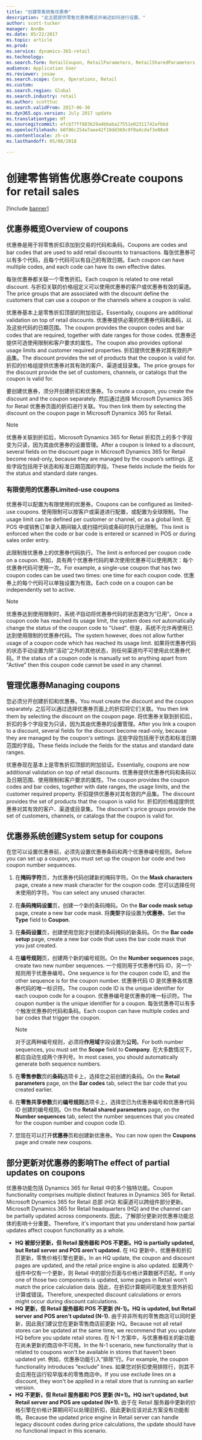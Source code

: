 ```yaml
---
title: "创建零售销售优惠券"
description: "此主题提供零售优惠券概览并阐述如何进行设置。"
author: scott-tucker
manager: AnnBe
ms.date: 05/22/2017
ms.topic: article
ms.prod: 
ms.service: dynamics-365-retail
ms.technology: 
ms.search.form: RetailCoupon, RetailParameters, RetailSharedParameters
audience: Application User
ms.reviewer: josaw
ms.search.scope: Core, Operations, Retail
ms.custom: 
ms.search.region: Global
ms.search.industry: retail
ms.author: scotttuc
ms.search.validFrom: 2017-06-30
ms.dyn365.ops.version: July 2017 update
ms.translationtype: HT
ms.sourcegitcommit: efcb77ff883b29a4bbaba27551e02311742afbbd
ms.openlocfilehash: b0f86c254a7aee42f10dd369c9f0a4cdaf3e08a9
ms.contentlocale: zh-cn
ms.lasthandoff: 05/08/2018

---
```


# <a name="create-coupons-for-retail-sales"></a><span data-ttu-id="2e0b2-103">创建零售销售优惠券</span><span class="sxs-lookup"><span data-stu-id="2e0b2-103">Create coupons for retail sales</span></span>

[!include [banner](includes/banner.md)]

## <a name="overview-of-coupons"></a><span data-ttu-id="2e0b2-104">优惠券概览</span><span class="sxs-lookup"><span data-stu-id="2e0b2-104">Overview of coupons</span></span>

<span data-ttu-id="2e0b2-105">优惠券是用于将零售折扣添加到交易的代码和条码。</span><span class="sxs-lookup"><span data-stu-id="2e0b2-105">Coupons are codes and bar codes that are used to add retail discounts to transactions.</span></span> <span data-ttu-id="2e0b2-106">每张优惠券可以有多个代码，且每个代码可以有自己的有效日期。</span><span class="sxs-lookup"><span data-stu-id="2e0b2-106">Each coupon can have multiple codes, and each code can have its own effective dates.</span></span> 

<span data-ttu-id="2e0b2-107">每张优惠券都关联一个零售折扣。</span><span class="sxs-lookup"><span data-stu-id="2e0b2-107">Each coupon is related to one retail discount.</span></span> <span data-ttu-id="2e0b2-108">与折扣关联的价格组定义可以使用优惠券的客户或优惠券有效的渠道。</span><span class="sxs-lookup"><span data-stu-id="2e0b2-108">The price groups that are associated with the discount define the customers that can use a coupon or the channels where a coupon is valid.</span></span> 

<span data-ttu-id="2e0b2-109">优惠券基本上是零售折扣顶部的附加验证。</span><span class="sxs-lookup"><span data-stu-id="2e0b2-109">Essentially, coupons are additional validation on top of retail discounts.</span></span> <span data-ttu-id="2e0b2-110">优惠券提供必需的优惠券代码和条码，以及这些代码的日期范围。</span><span class="sxs-lookup"><span data-stu-id="2e0b2-110">The coupon provides the coupon codes and bar codes that are required, together with date ranges for those codes.</span></span> <span data-ttu-id="2e0b2-111">优惠券还提供可选使用限制和客户要求的属性。</span><span class="sxs-lookup"><span data-stu-id="2e0b2-111">The coupon also provides optional usage limits and customer required properties.</span></span> <span data-ttu-id="2e0b2-112">折扣提供优惠券对其有效的产品集。</span><span class="sxs-lookup"><span data-stu-id="2e0b2-112">The discount provides the set of products that the coupon is valid for.</span></span> <span data-ttu-id="2e0b2-113">折扣的价格组提供优惠券对其有效的客户、渠道或目录集。</span><span class="sxs-lookup"><span data-stu-id="2e0b2-113">The price groups for the discount provide the set of customers, channels, or catalogs that the coupon is valid for.</span></span>

<span data-ttu-id="2e0b2-114">要创建优惠券，须分开创建折扣和优惠券。</span><span class="sxs-lookup"><span data-stu-id="2e0b2-114">To create a coupon, you create the discount and the coupon separately.</span></span> <span data-ttu-id="2e0b2-115">然后通过选择 Microsoft Dynamics 365 for Retail 优惠券页面的折扣进行关联。</span><span class="sxs-lookup"><span data-stu-id="2e0b2-115">You then link them by selecting the discount on the coupon page in Microsoft Dynamics 365 for Retail.</span></span> 

> [!NOTE]
> <span data-ttu-id="2e0b2-116">优惠券关联到折扣后，Microsoft Dynamics 365 for Retail 折扣页上的多个字段变为只读，因为其由优惠券的设置管理。</span><span class="sxs-lookup"><span data-stu-id="2e0b2-116">After a coupon is linked to a discount, several fields on the discount page in Microsoft Dynamics 365 for Retail become read-only, because they are managed by the coupon’s settings.</span></span> <span data-ttu-id="2e0b2-117">这些字段包括用于状态和标准日期范围的字段。</span><span class="sxs-lookup"><span data-stu-id="2e0b2-117">These fields include the fields for the status and standard date ranges.</span></span>

### <a name="limited-use-coupons"></a><span data-ttu-id="2e0b2-118">有限使用的优惠券</span><span class="sxs-lookup"><span data-stu-id="2e0b2-118">Limited-use coupons</span></span>

<span data-ttu-id="2e0b2-119">优惠券可以配置为有限使用的优惠券。</span><span class="sxs-lookup"><span data-stu-id="2e0b2-119">Coupons can be configured as limited-use coupons.</span></span> <span data-ttu-id="2e0b2-120">使用限制可以按客户或渠道进行配置，或配置为全球限制。</span><span class="sxs-lookup"><span data-stu-id="2e0b2-120">The usage limit can be defined per customer or channel, or as a global limit.</span></span> <span data-ttu-id="2e0b2-121">在 POS 中或销售订单录入期间输入或扫描代码或条码时执行此限制。</span><span class="sxs-lookup"><span data-stu-id="2e0b2-121">This limit is enforced when the code or bar code is entered or scanned in POS or during sales order entry.</span></span>

<span data-ttu-id="2e0b2-122">此限制按优惠券上的优惠券代码执行。</span><span class="sxs-lookup"><span data-stu-id="2e0b2-122">The limit is enforced per coupon code on a coupon.</span></span> <span data-ttu-id="2e0b2-123">例如，具有两个优惠券代码的单次使用优惠券可以使用两次：每个优惠券代码可使用一次。</span><span class="sxs-lookup"><span data-stu-id="2e0b2-123">For example, a single-use coupon that has two coupon codes can be used two times: one time for each coupon code.</span></span> <span data-ttu-id="2e0b2-124">优惠券上的每个代码可以单独设置为有效。</span><span class="sxs-lookup"><span data-stu-id="2e0b2-124">Each code on a coupon can be independently set to active.</span></span>

> [!NOTE]
> <span data-ttu-id="2e0b2-125">优惠券达到使用限制时，系统*不*自动将优惠券代码的状态更改为“已用”。</span><span class="sxs-lookup"><span data-stu-id="2e0b2-125">Once a coupon code has reached its usage limit, the system does *not* automatically change the status of the coupon code to "Used".</span></span> <span data-ttu-id="2e0b2-126">但是，系统不允许再使用已达到使用限制的优惠券代码。</span><span class="sxs-lookup"><span data-stu-id="2e0b2-126">The system however, does not allow further usage of a coupon code which has reached its usage limit.</span></span> <span data-ttu-id="2e0b2-127">如果将优惠券代码的状态手动设置为除“活动”之外的其他状态，则任何渠道均不可使用此优惠券代码。</span><span class="sxs-lookup"><span data-stu-id="2e0b2-127">If the status of a coupon code is manually set to anything apart from "Active" then this coupon code cannot be used in any channel.</span></span>

## <a name="managing-coupons"></a><span data-ttu-id="2e0b2-128">管理优惠券</span><span class="sxs-lookup"><span data-stu-id="2e0b2-128">Managing coupons</span></span>

<span data-ttu-id="2e0b2-129">您必须分开创建折扣和优惠券。</span><span class="sxs-lookup"><span data-stu-id="2e0b2-129">You must create the discount and the coupon separately.</span></span> <span data-ttu-id="2e0b2-130">之后可以通过选择优惠券页面上的折扣将它们关联。</span><span class="sxs-lookup"><span data-stu-id="2e0b2-130">You then link them by selecting the discount on the coupon page.</span></span> <span data-ttu-id="2e0b2-131">将优惠券关联到折扣后，折扣的多个字段变为只读，因为其由优惠券的设置管理。</span><span class="sxs-lookup"><span data-stu-id="2e0b2-131">After you link a coupon to a discount, several fields for the discount become read-only, because they are managed by the coupon's settings.</span></span> <span data-ttu-id="2e0b2-132">这些字段包括用于状态和标准日期范围的字段。</span><span class="sxs-lookup"><span data-stu-id="2e0b2-132">These fields include the fields for the status and standard date ranges.</span></span>  

<span data-ttu-id="2e0b2-133">优惠券现在基本上是零售折扣顶部的附加验证。</span><span class="sxs-lookup"><span data-stu-id="2e0b2-133">Essentially, coupons are now additional validation on top of retail discounts.</span></span> <span data-ttu-id="2e0b2-134">优惠券提供优惠券代码和条码以及日期范围、使用限制和客户要求的属性。</span><span class="sxs-lookup"><span data-stu-id="2e0b2-134">The coupon provides the coupon codes and bar codes, together with date ranges, the usage limits, and the customer required property.</span></span> <span data-ttu-id="2e0b2-135">折扣提供优惠券对其有效的产品集。</span><span class="sxs-lookup"><span data-stu-id="2e0b2-135">The discount provides the set of products that the coupon is valid for.</span></span> <span data-ttu-id="2e0b2-136">折扣的价格组提供优惠券对其有效的客户、渠道或目录集。</span><span class="sxs-lookup"><span data-stu-id="2e0b2-136">The discount's price groups provide the set of customers, channels, or catalogs that the coupon is valid for.</span></span>

## <a name="system-setup-for-coupons"></a><span data-ttu-id="2e0b2-137">优惠券系统创建</span><span class="sxs-lookup"><span data-stu-id="2e0b2-137">System setup for coupons</span></span> 

<span data-ttu-id="2e0b2-138">在您可以设置优惠券前，必须先设置优惠券条码和两个优惠券编号规则。</span><span class="sxs-lookup"><span data-stu-id="2e0b2-138">Before you can set up a coupon, you must set up the coupon bar code and two coupon number sequences.</span></span> 

1.  <span data-ttu-id="2e0b2-139">在**掩码字符**页，为优惠券代码创建新的掩码字符。</span><span class="sxs-lookup"><span data-stu-id="2e0b2-139">On the **Mask characters** page, create a new mask character for the coupon code.</span></span> <span data-ttu-id="2e0b2-140">您可以选择任何未使用的字符。</span><span class="sxs-lookup"><span data-stu-id="2e0b2-140">You can select any unused character.</span></span>
2.  <span data-ttu-id="2e0b2-141">在**条码掩码设置**页，创建一个新的条码掩码。</span><span class="sxs-lookup"><span data-stu-id="2e0b2-141">On the **Bar code mask setup** page, create a new bar code mask.</span></span> <span data-ttu-id="2e0b2-142">将**类型**字段设置为**优惠券**。</span><span class="sxs-lookup"><span data-stu-id="2e0b2-142">Set the **Type** field to **Coupon**.</span></span>
3.  <span data-ttu-id="2e0b2-143">在**条码设置**页，创建使用您刚才创建的条码掩码的新条码。</span><span class="sxs-lookup"><span data-stu-id="2e0b2-143">On the **Bar code setup** page, create a new bar code that uses the bar code mask that you just created.</span></span>
4.  <span data-ttu-id="2e0b2-144">在**编号规则**页，创建两个新的编号规则。</span><span class="sxs-lookup"><span data-stu-id="2e0b2-144">On the **Number sequences** page, create two new number sequences.</span></span> <span data-ttu-id="2e0b2-145">一个规则用于优惠券代码 ID，另一个规则用于优惠券编号。</span><span class="sxs-lookup"><span data-stu-id="2e0b2-145">One sequence is for the coupon code ID, and the other sequence is for the coupon number.</span></span> <span data-ttu-id="2e0b2-146">优惠券代码 ID 是优惠券各优惠券代码的唯一标识符。</span><span class="sxs-lookup"><span data-stu-id="2e0b2-146">The coupon code ID is the unique identifier for each coupon code for a coupon.</span></span> <span data-ttu-id="2e0b2-147">优惠券编号是优惠券的唯一标识符。</span><span class="sxs-lookup"><span data-stu-id="2e0b2-147">The coupon number is the unique identifier for a coupon.</span></span> <span data-ttu-id="2e0b2-148">每张优惠券可以有多个触发优惠券的代码和条码。</span><span class="sxs-lookup"><span data-stu-id="2e0b2-148">Each coupon can have multiple codes and bar codes that trigger the coupon.</span></span>

    > [!NOTE]
    > <span data-ttu-id="2e0b2-149">对于这两种编号规则，必须将**作用域**字段设置为**公司**。</span><span class="sxs-lookup"><span data-stu-id="2e0b2-149">For both number sequences, you must set the **Scope** field to **Company**.</span></span> <span data-ttu-id="2e0b2-150">在大多数情况下，都应自动生成两个序列号。</span><span class="sxs-lookup"><span data-stu-id="2e0b2-150">In most cases, you should automatically generate both sequence numbers.</span></span>

5.  <span data-ttu-id="2e0b2-151">在**零售参数**页的**条码**选项卡上，选择您之前创建的条码。</span><span class="sxs-lookup"><span data-stu-id="2e0b2-151">On the **Retail parameters** page, on the **Bar codes** tab, select the bar code that you created earlier.</span></span>
6.  <span data-ttu-id="2e0b2-152">在**零售共享参数**页的**编号规则**选项卡上，选择您已为优惠券编号和优惠券代码 ID 创建的编号规则。</span><span class="sxs-lookup"><span data-stu-id="2e0b2-152">On the **Retail shared parameters** page, on the **Number sequences** tab, select the number sequences that you created for the coupon number and coupon code ID.</span></span>
7.  <span data-ttu-id="2e0b2-153">您现在可以打开**优惠券**页和创建新优惠券。</span><span class="sxs-lookup"><span data-stu-id="2e0b2-153">You can now open the **Coupons** page and create new coupons.</span></span>

## <a name="the-effect-of-partial-updates-on-coupons"></a><span data-ttu-id="2e0b2-154">部分更新对优惠券的影响</span><span class="sxs-lookup"><span data-stu-id="2e0b2-154">The effect of partial updates on coupons</span></span>

<span data-ttu-id="2e0b2-155">优惠券功能包括 Dynamics 365 for Retail 中的多个独特功能。</span><span class="sxs-lookup"><span data-stu-id="2e0b2-155">Coupon functionality comprises multiple distinct features in Dynamics 365 for Retail.</span></span> <span data-ttu-id="2e0b2-156">Microsoft Dynamics 365 for Retail 总部 (HQ) 和渠道可以跨组件部分更新。</span><span class="sxs-lookup"><span data-stu-id="2e0b2-156">Microsoft Dynamics 365 for Retail headquarters (HQ) and the channel can be partially updated across components.</span></span> <span data-ttu-id="2e0b2-157">因此，了解部分更新对优惠券功能总体的影响十分重要。</span><span class="sxs-lookup"><span data-stu-id="2e0b2-157">Therefore, it's important that you understand how partial updates affect coupon functionality as a whole.</span></span>

- <span data-ttu-id="2e0b2-158">**HQ 被部分更新，但 Retail 服务器和 POS 不更新。**</span><span class="sxs-lookup"><span data-stu-id="2e0b2-158">**HQ is partially updated, but Retail server and POS aren't updated.**</span></span> <span data-ttu-id="2e0b2-159">在 HQ 更新中，优惠券和折扣页更新，零售价格引擎也更新。</span><span class="sxs-lookup"><span data-stu-id="2e0b2-159">In an HQ update, the coupon and discount pages are updated, and the retail price engine is also updated.</span></span> <span data-ttu-id="2e0b2-160">如果两个组件中仅有一个更新，则 Retail 中的部分页面与价格计算数据不匹配。</span><span class="sxs-lookup"><span data-stu-id="2e0b2-160">If only one of those two components is updated, some pages in Retail won’t match the price calculation data.</span></span> <span data-ttu-id="2e0b2-161">因此，在折扣计算期间可能发生意外折扣计算或错误。</span><span class="sxs-lookup"><span data-stu-id="2e0b2-161">Therefore, unexpected discount calculations or errors might occur during discount calculations.</span></span>
- <span data-ttu-id="2e0b2-162">**HQ 更新，但 Retail 服务器和 POS 不更新 (N-1)。**</span><span class="sxs-lookup"><span data-stu-id="2e0b2-162">**HQ is updated, but Retail server and POS aren't updated (N-1).**</span></span> <span data-ttu-id="2e0b2-163">由于并非所有的零售商店可以同时更新，因此我们建议您在更新零售商店前更新 HQ。</span><span class="sxs-lookup"><span data-stu-id="2e0b2-163">Because not all retail stores can be updated at the same time, we recommend that you update HQ before you update retail stores.</span></span> <span data-ttu-id="2e0b2-164">在 N-1 方案中，与优惠券相关的新功能在尚未更新的商店中不可用。</span><span class="sxs-lookup"><span data-stu-id="2e0b2-164">In the N-1 scenario, new functionality that is related to coupons won't be available in stores that haven’t been updated yet.</span></span> <span data-ttu-id="2e0b2-165">例如，优惠券功能引入“排除”行。</span><span class="sxs-lookup"><span data-stu-id="2e0b2-165">For example, the coupon functionality introduces “exclude” lines.</span></span> <span data-ttu-id="2e0b2-166">如果您对折扣使用排除行，则其不会应用在运行较早版本的零售商店中。</span><span class="sxs-lookup"><span data-stu-id="2e0b2-166">If you use exclude lines on a discount, they won't be applied in a retail store that is running an earlier version.</span></span>
- <span data-ttu-id="2e0b2-167">**HQ 不更新，但 Retail 服务器和 POS 更新 (N+1)。**</span><span class="sxs-lookup"><span data-stu-id="2e0b2-167">**HQ isn't updated, but Retail server and POS are updated (N+1).**</span></span> <span data-ttu-id="2e0b2-168">由于在 Retail 服务器中更新的价格引擎在价格计算期间可以处理旧折扣，因此更新应该对此方案没有功能影响。</span><span class="sxs-lookup"><span data-stu-id="2e0b2-168">Because the updated price engine in Retail server can handle legacy discount codes during price calculations, the update should have no functional impact in this scenario.</span></span>

